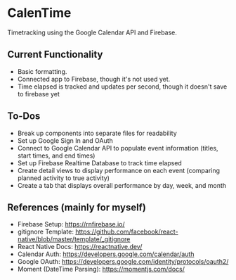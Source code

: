 # CalenTime
 Timetracking using the Google Calendar API and Firebase.
## Current Functionality
* Basic formatting.
* Connected app to Firebase, though it's not used yet.
* Time elapsed is tracked and updates per second, though it doesn't save to firebase yet
## To-Dos
* Break up components into separate files for readability
* Set up Google Sign In and OAuth
* Connect to Google Calendar API to populate event information (titles, start times, and end times)
* Set up Firebase Realtime Database to track time elapsed
* Create detail views to display performance on each event (comparing planned activity to true activity)
* Create a tab that displays overall performance by day, week, and month
## References (mainly for myself)
* Firebase Setup: https://rnfirebase.io/
* gitignore Template: https://github.com/facebook/react-native/blob/master/template/_gitignore
* React Native Docs: https://reactnative.dev/
* Calendar Auth: https://developers.google.com/calendar/auth
* Google OAuth: https://developers.google.com/identity/protocols/oauth2/
* Moment (DateTime Parsing): https://momentjs.com/docs/